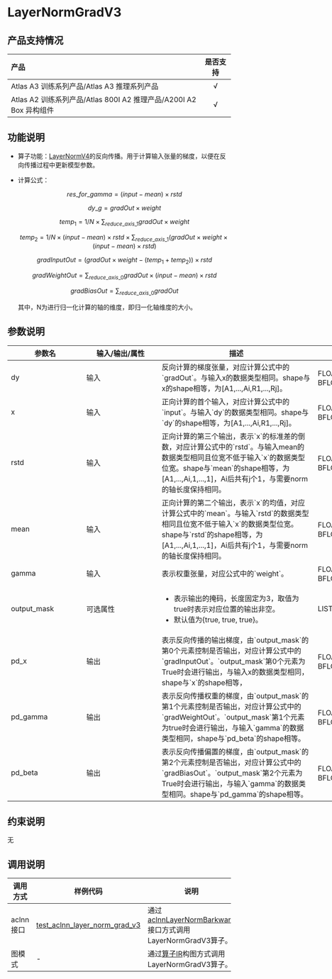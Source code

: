 # LayerNormGradV3

## 产品支持情况

|产品             |  是否支持  |
|:-------------------------|:----------:|
|  <term>Atlas A3 训练系列产品/Atlas A3 推理系列产品</term>   |     √    |
|  <term>Atlas A2 训练系列产品/Atlas 800I A2 推理产品/A200I A2 Box 异构组件</term>     |     √    |

## 功能说明

- 算子功能：[LayerNormV4](../layer_norm_v4/README.md)的反向传播。用于计算输入张量的梯度，以便在反向传播过程中更新模型参数。 
- 计算公式：
  
  $$
  res\_for\_gamma = (input - mean) \times rstd
  $$
  
  $$
  dy\_g = gradOut \times weight
  $$
  
  $$
  temp_1 = 1/N \times \sum_{reduce\_axis\_1} gradOut \times weight
  $$
  
  $$
  temp_2 = 1/N \times (input - mean) \times rstd \times \sum_{reduce\_axis\_1}(gradOut \times weight \times (input - mean) \times rstd)
  $$
 
  $$
  gradInputOut = (gradOut \times weight - (temp_1 + temp_2)) \times rstd
  $$
  
  $$
  gradWeightOut =  \sum_{reduce\_axis\_0}gradOut \times (input - mean) \times rstd
  $$
  
  $$
  gradBiasOut = \sum_{reduce\_axis\_0}gradOut
  $$

  其中，N为进行归一化计算的轴的维度，即归一化轴维度的大小。
## 参数说明

<table style="undefined;table-layout: fixed; width: 1005px"><colgroup>
  <col style="width: 170px">
  <col style="width: 170px">
  <col style="width: 352px">
  <col style="width: 213px">
  <col style="width: 100px">
  </colgroup>
  <thead>
    <tr>
      <th>参数名</th>
      <th>输入/输出/属性</th>
      <th>描述</th>
      <th>数据类型</th>
      <th>数据格式</th>
    </tr></thead>
  <tbody>
    <tr>
      <td>dy</td>
      <td>输入</td>
      <td>反向计算的梯度张量，对应计算公式中的`gradOut`。与输入x的数据类型相同。shape与x的shape相等，为[A1,...,Ai,R1,...,Rj]。</td>
      <td>FLOAT32、FLOAT16、BFLOAT16</td>
      <td>ND</td>
    </tr>
    <tr>
      <td>x</td>
      <td>输入</td>
      <td>正向计算的首个输入，对应计算公式中的`input`。与输入`dy`的数据类型相同。shape与`dy`的shape相等，为[A1,...,Ai,R1,...,Rj]。</td>
      <td>FLOAT32、FLOAT16、BFLOAT16</td>
      <td>ND</td>
    </tr>
    <tr>
      <td>rstd</td>
      <td>输入</td>
      <td>正向计算的第三个输出，表示`x`的标准差的倒数，对应计算公式中的`rstd`。与输入mean的数据类型相同且位宽不低于输入`x`的数据类型位宽。shape与`mean`的shape相等，为[A1,...,Ai,1,...,1]，Ai后共有j个1，与需要norm的轴长度保持相同。</td>
      <td>FLOAT32、FLOAT16、BFLOAT16</td>
      <td>ND</td>
    </tr>
    <tr>
      <td>mean</td>
      <td>输入</td>
      <td>正向计算的第二个输出，表示`x`的均值，对应计算公式中的`mean`。与输入`rstd`的数据类型相同且位宽不低于输入`x`的数据类型位宽。shape与`rstd`的shape相等，为[A1,...,Ai,1,...,1]，Ai后共有j个1，与需要norm的轴长度保持相同。</td>
      <td>FLOAT32、FLOAT16、BFLOAT16</td>
      <td>ND</td>
    </tr>
    <tr>
      <td>gamma</td>
      <td>输入</td>
      <td>表示权重张量，对应公式中的`weight`。</td>
      <td>FLOAT32、FLOAT16、BFLOAT16</td>
      <td>ND</td>
    </tr>
    <tr>
      <td>output_mask</td>
      <td>可选属性</td>
      <td><ul><li>表示输出的掩码，长度固定为3，取值为true时表示对应位置的输出非空。</li><li>默认值为{true, true, true}。</li></ul></td>
      <td>LISTBOOL</td>
      <td>-</td>
    </tr>
    <tr>
      <td>pd_x</td>
      <td>输出</td>
      <td>表示反向传播的输出梯度，由`output_mask`的第0个元素控制是否输出，对应计算公式中的`gradInputOut`。`output_mask`第0个元素为True时会进行输出，与输入x的数据类型相同，shape与`x`的shape相等，</td>
      <td>FLOAT32、FLOAT16、BFLOAT16</td>
      <td>ND</td>
    </tr>
    <tr>
      <td>pd_gamma</td>
      <td>输出</td>
      <td>表示反向传播权重的梯度，由`output_mask`的第1个元素控制是否输出，对应计算公式中的`gradWeightOut`。`output_mask`第1个元素为true时会进行输出，与输入`gamma`的数据类型相同，shape与`pd_beta`的shape相等。</td>
      <td>FLOAT32、FLOAT16、BFLOAT16</td>
      <td>ND</td>
    </tr>
    <tr>
      <td>pd_beta</td>
      <td>输出</td>
      <td>表示反向传播偏置的梯度，由`output_mask`的第2个元素控制是否输出，对应计算公式中的`gradBiasOut`。`output_mask`第2个元素为True时会进行输出，与输入`gamma`的数据类型相同。shape与`pd_gamma`的shape相等。</td>
      <td>FLOAT32、FLOAT16、BFLOAT16</td>
      <td>ND</td>
    </tr>
  </tbody></table>


## 约束说明

无
<!--LayerNormBackward默认为确定性实现，暂不支持非确定性实现，确定性计算配置后不会生效。-->

## 调用说明

| 调用方式   | 样例代码           | 说明                                         |
| ---------------- | --------------------------- | --------------------------------------------------- |
| aclnn接口  | [test_aclnn_layer_norm_grad_v3](examples/test_aclnn_layer_norm_grad_v3.cpp) | 通过[aclnnLayerNormBarkward](docs/aclnnLayerNormBackward.md)接口方式调用LayerNormGradV3算子。 |
| 图模式 | -  | 通过[算子IR](op_graph/layer_norm_grad_v3_proto.h)构图方式调用LayerNormGradV3算子。         |

<!--[test_geir_layer_norm_grad_v3](examples/test_geir_layer_norm_grad_v3.cpp)-->